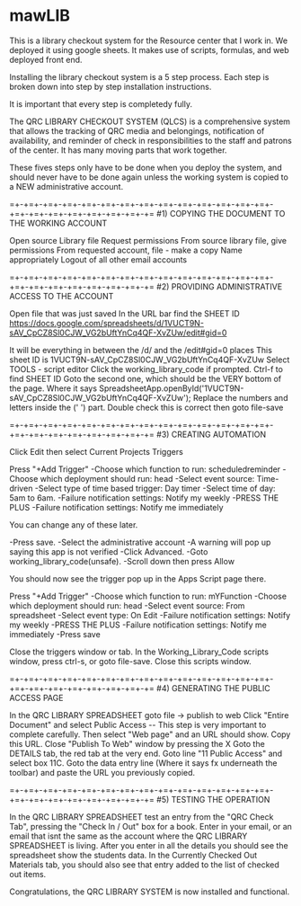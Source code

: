 # mawLIB
This is a library checkout system for the Resource center that I work in. We deployed it using google sheets. It makes use of scripts, formulas, and web deployed front end. 


Installing the library checkout system is a 5 step process. Each step is broken down into step by step installation instructions. 

It is important that every step is completedy fully. 

The QRC LIBRARY CHECKOUT SYSTEM (QLCS) is a comprehensive system that allows the tracking of QRC media and belongings, notification of availability, and reminder of check in responsibilities to the staff and patrons of the center. It has many moving parts that work together. 

These fives steps only have to be done when you deploy the system, and should never have to be done again unless the working system is copied to a NEW administrative account.


=+-+=+-+=+-+=+-+=+-+=+-+=+-+=+-+=+-+=+-+=+-+=+-+=+-+=+-+=+-+=+-+=+-+=+-+=+-+=+-+=+-+=
#1) COPYING THE DOCUMENT TO THE WORKING ACCOUNT

Open source Library file
Request permissions
From source library file, give permissions
From requested account, file - make a copy
Name appropriately
Logout of all other email accounts

=+-+=+-+=+-+=+-+=+-+=+-+=+-+=+-+=+-+=+-+=+-+=+-+=+-+=+-+=+-+=+-+=+-+=+-+=+-+=+-+=+-+=
#2) PROVIDING ADMINISTRATIVE ACCESS TO THE ACCOUNT

Open file that was just saved
In the URL bar find the SHEET ID
https://docs.google.com/spreadsheets/d/1VUCT9N-sAV_CpCZ8Sl0CJW_VG2bUftYnCq4QF-XvZUw/edit#gid=0

It will be everything in between the /d/ and the /edit#gid=0 places
This sheet ID is 1VUCT9N-sAV_CpCZ8Sl0CJW_VG2bUftYnCq4QF-XvZUw
Select TOOLS - script editor
Click the working_library_code if prompted.
Ctrl-f to find SHEET ID
Goto the second one, which should be the VERY bottom of the page.
Where it says SpreadsheetApp.openById('1VUCT9N-sAV_CpCZ8Sl0CJW_VG2bUftYnCq4QF-XvZUw');
Replace the numbers and letters inside the (' ') part. Double check this is correct then goto file-save

=+-+=+-+=+-+=+-+=+-+=+-+=+-+=+-+=+-+=+-+=+-+=+-+=+-+=+-+=+-+=+-+=+-+=+-+=+-+=+-+=+-+=
#3) CREATING AUTOMATION

Click Edit then select Current Projects Triggers

Press "+Add Trigger"
 -Choose which function to run: scheduledreminder
 -Choose which deployment should run: head
 -Select event source: Time-driven
 -Select type of time based trigger: Day timer
 -Select time of day: 5am to 6am.
 -Failure notification settings: Notify my weekly
 -PRESS THE PLUS
 -Failure notification settings: Notify me immediately

You can change any of these later.

-Press save.
-Select the administrative account
-A warning will pop up saying this app is not verified
-Click Advanced.
-Goto working_library_code(unsafe).
-Scroll down then press Allow

You should now see the trigger pop up in the Apps Script page there.

Press "+Add Trigger"
 -Choose which function to run: mYFunction
 -Choose which deployment should run: head
 -Select event source: From spreadsheet
 -Select event type: On Edit
 -Failure notification settings: Notify my weekly
 -PRESS THE PLUS
 -Failure notification settings: Notify me immediately
 -Press save

Close the triggers window or tab.
In the Working_Library_Code scripts window, press ctrl-s, or goto file-save.
Close this scripts window.

=+-+=+-+=+-+=+-+=+-+=+-+=+-+=+-+=+-+=+-+=+-+=+-+=+-+=+-+=+-+=+-+=+-+=+-+=+-+=+-+=+-+=
#4) GENERATING THE PUBLIC ACCESS PAGE

In the QRC LIBRARY SPREADSHEET goto file -> publish to web
Click "Entire Document" and select Public Access -- This step is very important to complete carefully.
Then select "Web page" and an URL should show. Copy this URL.
Close "Publish To Web" window by pressing the X
Goto the DETAILS tab, the red tab at the very end.
Goto line "11 Public Access" and select box 11C.
Goto the data entry line (Where it says fx underneath the toolbar) and paste the URL you previously copied.

=+-+=+-+=+-+=+-+=+-+=+-+=+-+=+-+=+-+=+-+=+-+=+-+=+-+=+-+=+-+=+-+=+-+=+-+=+-+=+-+=+-+=
#5) TESTING THE OPERATION

In the QRC LIBRARY SPREADSHEET test an entry from the "QRC Check Tab", pressing the "Check In / Out" box for a book.
Enter in your email, or an email that isnt the same as the account where the QRC LIBRARY SPREADSHEET is living.
After you enter in all the details you should see the spreadsheet show the students data.
In the Currently Checked Out Materials tab, you should also see that entry added to the list of checked out items.

Congratulations, the QRC LIBRARY SYSTEM is now installed and functional.
